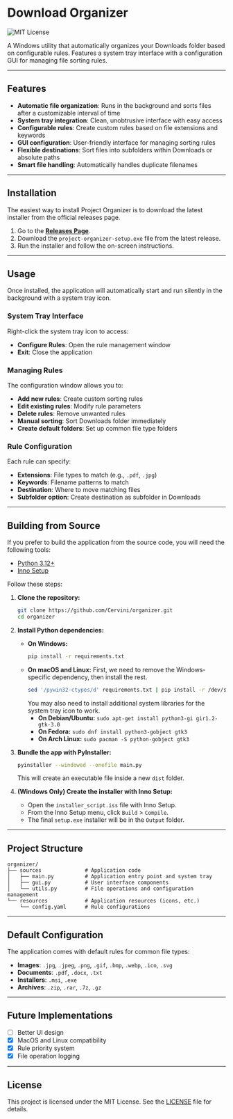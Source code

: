 # Download Organizer

![MIT License](https://img.shields.io/badge/license-MIT-blue.svg)

A Windows utility that automatically organizes your Downloads folder based on configurable rules. Features a system tray interface with a configuration GUI for managing file sorting rules.

---

## Features

- **Automatic file organization**: Runs in the background and sorts files after a customizable interval of time
- **System tray integration**: Clean, unobtrusive interface with easy access
- **Configurable rules**: Create custom rules based on file extensions and keywords
- **GUI configuration**: User-friendly interface for managing sorting rules
- **Flexible destinations**: Sort files into subfolders within Downloads or absolute paths
- **Smart file handling**: Automatically handles duplicate filenames

---

## Installation

The easiest way to install Project Organizer is to download the latest installer from the official releases page.

1.  Go to the [**Releases Page**](https://github.com/Cervini/project_organizer/releases).
2.  Download the `project-organizer-setup.exe` file from the latest release.
3.  Run the installer and follow the on-screen instructions.

---

## Usage

Once installed, the application will automatically start and run silently in the background with a system tray icon.

### System Tray Interface

Right-click the system tray icon to access:
- **Configure Rules**: Open the rule management window
- **Exit**: Close the application

### Managing Rules

The configuration window allows you to:
- **Add new rules**: Create custom sorting rules
- **Edit existing rules**: Modify rule parameters
- **Delete rules**: Remove unwanted rules
- **Manual sorting**: Sort Downloads folder immediately
- **Create default folders**: Set up common file type folders

### Rule Configuration

Each rule can specify:
- **Extensions**: File types to match (e.g., `.pdf`, `.jpg`)
- **Keywords**: Filename patterns to match
- **Destination**: Where to move matching files
- **Subfolder option**: Create destination as subfolder in Downloads

---

## Building from Source

If you prefer to build the application from the source code, you will need the following tools:

* [Python 3.12+](https://www.python.org/)
* [Inno Setup](https://jrsoftware.org/isinfo.php)

Follow these steps:

1.  **Clone the repository:**
    ```bash
    git clone https://github.com/Cervini/organizer.git
    cd organizer
    ```

2.  **Install Python dependencies:**

    * **On Windows:**
        ```bash
        pip install -r requirements.txt
        ```
    * **On macOS and Linux:**
        First, we need to remove the Windows-specific dependency, then install the rest.
        ```bash
        sed '/pywin32-ctypes/d' requirements.txt | pip install -r /dev/stdin
        ```
        You may also need to install additional system libraries for the system tray icon to work.
        * **On Debian/Ubuntu:** `sudo apt-get install python3-gi gir1.2-gtk-3.0`
        * **On Fedora:** `sudo dnf install python3-gobject gtk3`
        * **On Arch Linux:** `sudo pacman -S python-gobject gtk3`

3.  **Bundle the app with PyInstaller:**
    ```bash
    pyinstaller --windowed --onefile main.py
    ```
    This will create an executable file inside a new `dist` folder.

4.  **(Windows Only) Create the installer with Inno Setup:**
    * Open the `installer_script.iss` file with Inno Setup.
    * From the Inno Setup menu, click `Build` > `Compile`.
    * The final `setup.exe` installer will be in the `Output` folder.

---

## Project Structure

```
organizer/
├── sources              # Application code
│   ├── main.py          # Application entry point and system tray
│   ├── gui.py           # User interface components
│   └── utils.py         # File operations and configuration management
└── resources            # Application resources (icons, etc.)
    └── config.yaml      # Rule configurations
```

---

## Default Configuration

The application comes with default rules for common file types:
- **Images**: `.jpg`, `.jpeg`, `.png`, `.gif`, `.bmp`, `.webp`, `.ico`, `.svg`
- **Documents**: `.pdf`, `.docx`, `.txt`
- **Installers**: `.msi`, `.exe`
- **Archives**: `.zip`, `.rar`, `.7z`, `.gz`

---

## Future Implementations

 - [ ] Better UI design
 - [x] MacOS and Linux compatibility
 - [x] Rule priority system
 - [x] File operation logging

---

## License

This project is licensed under the MIT License. See the [LICENSE](LICENSE) file for details.